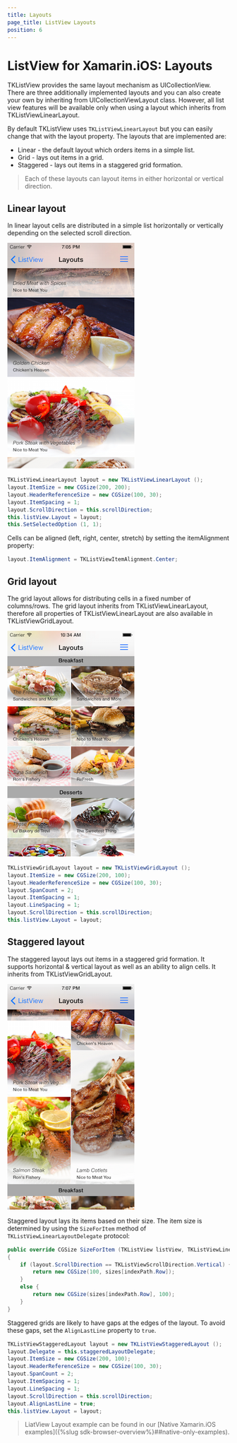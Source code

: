 ```yaml
---
title: Layouts
page_title: ListView Layouts
position: 6
---
```


# ListView for Xamarin.iOS: Layouts

TKListView provides the same layout mechanism as UICollectionView. There are three additionally implemented layouts and you can also create your own by inheriting from UICollectionViewLayout class. However, all list view features will be available only when using a layout which inherits from TKListViewLinearLayout.

By default TKListView uses `TKListViewLinearLayout` but you can easily change that with the layout property. The layouts that are implemented are:

- Linear - the default layout which orders items in a simple list.
- Grid - lays out items in a grid.
- Staggered - lays out items in a staggered grid formation.

> Each of these layouts can layout items in either horizontal or vertical direction.

## Linear layout

In linear layout cells are distributed in a simple list horizontally or vertically depending on the selected scroll direction.

<img src="../images/listview-layouts001.png"/>

```C#
TKListViewLinearLayout layout = new TKListViewLinearLayout ();
layout.ItemSize = new CGSize(200, 200);
layout.HeaderReferenceSize = new CGSize(100, 30);
layout.ItemSpacing = 1;
layout.ScrollDirection = this.scrollDirection;
this.listView.Layout = layout;
this.SetSelectedOption (1, 1);
```

Cells can be aligned (left, right, center, stretch) by setting the itemAlignment property:

```C#
layout.ItemAlignment = TKListViewItemAlignment.Center;
```

## Grid layout

The grid layout allows for distributing cells in a fixed number of columns/rows. The grid layout inherits from TKListViewLinearLayout, therefore all properties of TKListViewLinearLayout are also available in TKListViewGridLayout.

<img src="../images/listview-layouts002.png"/>

```C#
TKListViewGridLayout layout = new TKListViewGridLayout ();
layout.ItemSize = new CGSize(200, 100);
layout.HeaderReferenceSize = new CGSize(100, 30);
layout.SpanCount = 2;
layout.ItemSpacing = 1;
layout.LineSpacing = 1;
layout.ScrollDirection = this.scrollDirection;
this.listView.Layout = layout;
```

## Staggered layout

The staggered layout lays out items in a staggered grid formation. It supports horizontal & vertical layout as well as an ability to align cells. It inherits from TKListViewGridLayout. 

<img src="../images/listview-layouts003.png"/>

Staggered layout lays its items based on their size. The item size is determined by using the `SizeForItem` method of `TKListViewLinearLayoutDelegate` protocol:

```C#
public override CGSize SizeForItem (TKListView listView, TKListViewLinearLayout layout, NSIndexPath indexPath)
{
    if (layout.ScrollDirection == TKListViewScrollDirection.Vertical) {
        return new CGSize(100, sizes[indexPath.Row]);
    }
    else {
        return new CGSize(sizes[indexPath.Row], 100);
    }
}
```

Staggered grids are likely to have gaps at the edges of the layout. To avoid these gaps, set the `AlignLastLine` property to `true`.

```C#
TKListViewStaggeredLayout layout = new TKListViewStaggeredLayout ();
layout.Delegate = this.staggeredLayoutDelegate;
layout.ItemSize = new CGSize(200, 100);
layout.HeaderReferenceSize = new CGSize(100, 30);
layout.SpanCount = 2;
layout.ItemSpacing = 1;
layout.LineSpacing = 1;
layout.ScrollDirection = this.scrollDirection;
layout.AlignLastLine = true;
this.listView.Layout = layout;
```

> LiatView Layout example can be found in our [Native Xamarin.iOS examples]({%slug sdk-browser-overview%}##native-only-examples).
